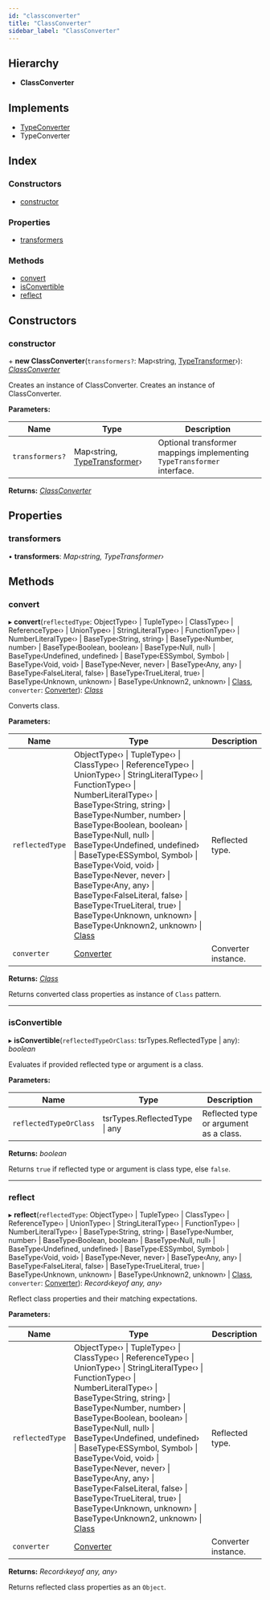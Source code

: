 ```yaml
---
id: "classconverter"
title: "ClassConverter"
sidebar_label: "ClassConverter"
---
```


## Hierarchy

* **ClassConverter**

## Implements

* [TypeConverter](../interfaces/types.typeconverter.md)
* TypeConverter

## Index

### Constructors

* [constructor](classconverter.md#constructor)

### Properties

* [transformers](classconverter.md#transformers)

### Methods

* [convert](classconverter.md#convert)
* [isConvertible](classconverter.md#isconvertible)
* [reflect](classconverter.md#reflect)

## Constructors

###  constructor

\+ **new ClassConverter**(`transformers?`: Map‹string, [TypeTransformer](../interfaces/types.typetransformer.md)›): *[ClassConverter](classconverter.md)*

Creates an instance of ClassConverter.
Creates an instance of ClassConverter.

**Parameters:**

Name | Type | Description |
------ | ------ | ------ |
`transformers?` | Map‹string, [TypeTransformer](../interfaces/types.typetransformer.md)› | Optional transformer mappings implementing `TypeTransformer` interface.  |

**Returns:** *[ClassConverter](classconverter.md)*

## Properties

###  transformers

• **transformers**: *Map‹string, TypeTransformer›*

## Methods

###  convert

▸ **convert**(`reflectedType`: ObjectType‹› | TupleType‹› | ClassType‹› | ReferenceType‹› | UnionType‹› | StringLiteralType‹› | FunctionType‹› | NumberLiteralType‹› | BaseType‹String, string› | BaseType‹Number, number› | BaseType‹Boolean, boolean› | BaseType‹Null, null› | BaseType‹Undefined, undefined› | BaseType‹ESSymbol, Symbol› | BaseType‹Void, void› | BaseType‹Never, never› | BaseType‹Any, any› | BaseType‹FalseLiteral, false› | BaseType‹TrueLiteral, true› | BaseType‹Unknown, unknown› | BaseType‹Unknown2, unknown› | [Class](../modules/types.md#class), `converter`: [Converter](../interfaces/types.converter.md)): *[Class](class.md)*

Converts class.

**Parameters:**

Name | Type | Description |
------ | ------ | ------ |
`reflectedType` | ObjectType‹› &#124; TupleType‹› &#124; ClassType‹› &#124; ReferenceType‹› &#124; UnionType‹› &#124; StringLiteralType‹› &#124; FunctionType‹› &#124; NumberLiteralType‹› &#124; BaseType‹String, string› &#124; BaseType‹Number, number› &#124; BaseType‹Boolean, boolean› &#124; BaseType‹Null, null› &#124; BaseType‹Undefined, undefined› &#124; BaseType‹ESSymbol, Symbol› &#124; BaseType‹Void, void› &#124; BaseType‹Never, never› &#124; BaseType‹Any, any› &#124; BaseType‹FalseLiteral, false› &#124; BaseType‹TrueLiteral, true› &#124; BaseType‹Unknown, unknown› &#124; BaseType‹Unknown2, unknown› &#124; [Class](../modules/types.md#class) | Reflected type. |
`converter` | [Converter](../interfaces/types.converter.md) | Converter instance. |

**Returns:** *[Class](class.md)*

Returns converted class properties as instance of `Class` pattern.

___

###  isConvertible

▸ **isConvertible**(`reflectedTypeOrClass`: tsrTypes.ReflectedType | any): *boolean*

Evaluates if provided reflected type or argument is a class.

**Parameters:**

Name | Type | Description |
------ | ------ | ------ |
`reflectedTypeOrClass` | tsrTypes.ReflectedType &#124; any | Reflected type or argument as a class. |

**Returns:** *boolean*

Returns `true` if reflected type or argument is class type, else `false`.

___

###  reflect

▸ **reflect**(`reflectedType`: ObjectType‹› | TupleType‹› | ClassType‹› | ReferenceType‹› | UnionType‹› | StringLiteralType‹› | FunctionType‹› | NumberLiteralType‹› | BaseType‹String, string› | BaseType‹Number, number› | BaseType‹Boolean, boolean› | BaseType‹Null, null› | BaseType‹Undefined, undefined› | BaseType‹ESSymbol, Symbol› | BaseType‹Void, void› | BaseType‹Never, never› | BaseType‹Any, any› | BaseType‹FalseLiteral, false› | BaseType‹TrueLiteral, true› | BaseType‹Unknown, unknown› | BaseType‹Unknown2, unknown› | [Class](../modules/types.md#class), `converter`: [Converter](../interfaces/types.converter.md)): *Record‹keyof any, any›*

Reflect class properties and their matching expectations.

**Parameters:**

Name | Type | Description |
------ | ------ | ------ |
`reflectedType` | ObjectType‹› &#124; TupleType‹› &#124; ClassType‹› &#124; ReferenceType‹› &#124; UnionType‹› &#124; StringLiteralType‹› &#124; FunctionType‹› &#124; NumberLiteralType‹› &#124; BaseType‹String, string› &#124; BaseType‹Number, number› &#124; BaseType‹Boolean, boolean› &#124; BaseType‹Null, null› &#124; BaseType‹Undefined, undefined› &#124; BaseType‹ESSymbol, Symbol› &#124; BaseType‹Void, void› &#124; BaseType‹Never, never› &#124; BaseType‹Any, any› &#124; BaseType‹FalseLiteral, false› &#124; BaseType‹TrueLiteral, true› &#124; BaseType‹Unknown, unknown› &#124; BaseType‹Unknown2, unknown› &#124; [Class](../modules/types.md#class) | Reflected type. |
`converter` | [Converter](../interfaces/types.converter.md) | Converter instance. |

**Returns:** *Record‹keyof any, any›*

Returns reflected class properties as an `Object`.
